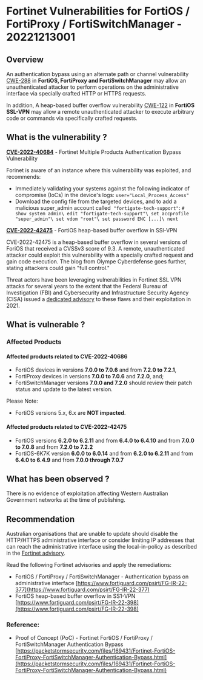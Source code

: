 # Fortinet Vulnerabilities for FortiOS / FortiProxy / FortiSwitchManager - 20221213001

## Overview
An authentication bypass using an alternate path or channel vulnerability [CWE-288](https://cwe.mitre.org/data/definitions/288.html) in **FortiOS, FortiProxy and FortiSwitchManager** may allow an unauthenticated attacker to perform operations on the administrative interface via specially crafted HTTP or HTTPS requests.

In addition, A heap-based buffer overflow vulnerability [CWE-122](https://cwe.mitre.org/data/definitions/122.html) in **FortiOS SSL-VPN** may allow a remote unauthenticated attacker to execute arbitrary code or commands via specifically crafted requests.

## What is the vulnerability ?

**[CVE-2022-40684](https://nvd.nist.gov/vuln/detail/CVE-2022-40684)** - Fortinet Multiple Products Authentication Bypass Vulnerability

Forinet is aware of an instance where this vulnerability was exploited, and recommends:

- Immediately validating your systems against the following indicator of compromise (IoCs) in the device's logs:
`user="Local_Process_Access" `
- Download the config file from the targeted devices, and to add a malicious super_admin account called  `"fortigate-tech-support"`:
`# show system admin\
edit "fortigate-tech-support"\
set accprofile "super_admin"\
set vdom "root"\
set password ENC [...]\
next`

**[CVE-2022-42475](https://www.fortiguard.com/psirt/FG-IR-22-398)** - FortiOS heap-based buffer overflow in SSl-VPN

CVE-2022-42475 is a heap-based buffer overflow in several versions of ForiOS that received a CVSSv3 score of 9.3. A remote, unauthenticated attacker could exploit this vulnerability with a specially crafted request and gain code execution. The blog from Olympe Cyberdefense goes further, stating attackers could gain "full control."

Threat actors have been leveraging vulnerabilities in Fortinet SSL VPN attacks for several years to the extent that the Federal Bureau of Investigation (FBI) and Cybersecurity and Infrastructure Security Agency (CISA) issued a [dedicated advisory](https://www.ic3.gov/Media/News/2021/210402.pdf) to these flaws and their exploitation in 2021. 

## What is vulnerable ? 

### Affected Products 

#### Affected products related to **CVE-2022-40686**

- FortiOS devices in versions **7.0.0 to 7.0.6** and from **7.2.0 to 7.2.1**, 
- FortiProxy devices in versions **7.0.0 to 7.0.6** and **7.2.0**, and; 
- FortiSwitchManager versions **7.0.0 and 7.2.0** should review their patch status and update to the latest version.

Please Note:

- FortiOS versions 5.x, 6.x are **NOT impacted**.

#### Affected products related to **CVE-2022-42475**

- FortiOS versions **6.2.0 to 6.2.11** and from **6.4.0 to 6.4.10** and from **7.0.0 to 7.0.8** and from **7.2.0 to 7.2.2**
- FortiOS-6K7K version **6.0.0 to 6.0.14** and from **6.2.0 to 6.2.11** and from **6.4.0 to 6.4.9** and from **7.0.0 through 7.0.7**


## What has been observed ?

There is no evidence of exploitation affecting Western Australian Government networks at the time of publishing.

## Recommendation

Australian organisations that are unable to update should disable the HTTP/HTTPS administrative interface or consider limiting IP addresses that can reach the administrative interface using the local-in-policy as described in the [Fortinet advisory](https://www.fortiguard.com/psirt/FG-IR-22-377).

Read the following Fortinet advisories and apply the remediations:

- FortiOS / FortiProxy / FortiSwitchManager - Authentication bypass on administrative interface [https://www.fortiguard.com/psirt/FG-IR-22-377](https://www.fortiguard.com/psirt/FG-IR-22-377)
- FortiOS heap-based buffer overflow in SS1-VPN [https://www.fortiguard.com/psirt/FG-IR-22-398](https://www.fortiguard.com/psirt/FG-IR-22-398)

### Reference:
* Proof of Concept (PoC) - Fortinet FortiOS / FortiProxy / FortiSwitchManager Authentication Bypass [https://packetstormsecurity.com/files/169431/Fortinet-FortiOS-FortiProxy-FortiSwitchManager-Authentication-Bypass.html](https://packetstormsecurity.com/files/169431/Fortinet-FortiOS-FortiProxy-FortiSwitchManager-Authentication-Bypass.html)